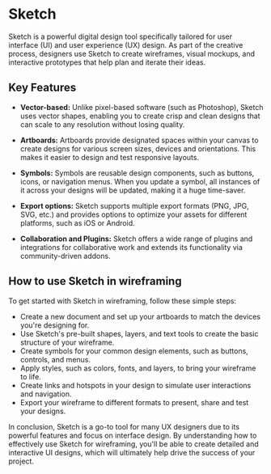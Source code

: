# Sketch

Sketch is a powerful digital design tool specifically tailored for user interface (UI) and user experience (UX) design. As part of the creative process, designers use Sketch to create wireframes, visual mockups, and interactive prototypes that help plan and iterate their ideas.

## Key Features

- **Vector-based:** Unlike pixel-based software (such as Photoshop), Sketch uses vector shapes, enabling you to create crisp and clean designs that can scale to any resolution without losing quality.

- **Artboards:** Artboards provide designated spaces within your canvas to create designs for various screen sizes, devices and orientations. This makes it easier to design and test responsive layouts.

- **Symbols:** Symbols are reusable design components, such as buttons, icons, or navigation menus. When you update a symbol, all instances of it across your designs will be updated, making it a huge time-saver.

- **Export options:** Sketch supports multiple export formats (PNG, JPG, SVG, etc.) and provides options to optimize your assets for different platforms, such as iOS or Android.

- **Collaboration and Plugins:** Sketch offers a wide range of plugins and integrations for collaborative work and extends its functionality via community-driven addons.

## How to use Sketch in wireframing

To get started with Sketch in wireframing, follow these simple steps:

- Create a new document and set up your artboards to match the devices you're designing for.
- Use Sketch's pre-built shapes, layers, and text tools to create the basic structure of your wireframe.
- Create symbols for your common design elements, such as buttons, controls, and menus.
- Apply styles, such as colors, fonts, and layers, to bring your wireframe to life.
- Create links and hotspots in your design to simulate user interactions and navigation.
- Export your wireframe to different formats to present, share and test your designs.

In conclusion, Sketch is a go-to tool for many UX designers due to its powerful features and focus on interface design. By understanding how to effectively use Sketch for wireframing, you'll be able to create detailed and interactive UI designs, which will ultimately help drive the success of your project.